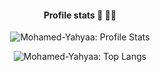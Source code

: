 <h4 align="center">Profile stats 🤖 👨‍💻</h4>
<p align="center">
  <img src="https://github-readme-stats.vercel.app/api?username=Mohamed-Yahyaa&show_icons=true&theme=midnight-purple" alt="Mohamed-Yahyaa: Profile Stats"/>
</p>

<p align="center">
  <img src="https://github-readme-stats.vercel.app/api/top-langs/?username=Mohamed-Yahyaa&langs_count=10&theme=midnight-purple&layout=compact" alt="Mohamed-Yahyaa: Top Langs"/>
</p>
